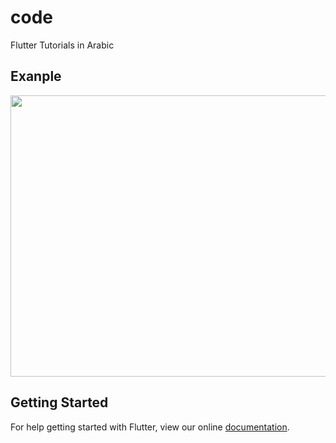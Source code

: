 # code

Flutter Tutorials in Arabic
## Exanple
[<img src="https://i.imgur.com/pP8ChGh.gif" width="600" height="450">](https://dribbble.com/shots/3911197-DesignBetter-co-app-concept-in-InVision-Studio)


## Getting Started

For help getting started with Flutter, view our online
[documentation](https://flutter.io/).
